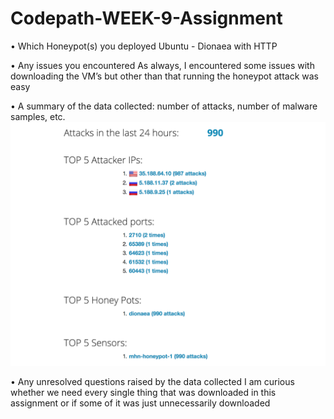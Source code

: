 # Codepath-WEEK-9-Assignment

•	Which Honeypot(s) you deployed
Ubuntu - Dionaea with HTTP

•	Any issues you encountered
As always, I encountered some issues with downloading the VM’s but other than that running the honeypot attack was easy

•	A summary of the data collected: number of attacks, number of malware samples, etc.
<img src="https://github.com/Jaz5zk/Codepath-WEEK-10-Assignment/blob/master/Screen%20Shot%202018-04-15%20at%203.51.59%20PM.png" width="800">

•	Any unresolved questions raised by the data collected
I am curious whether we need every single thing that was downloaded in this assignment or if some of it was just unnecessarily downloaded 
